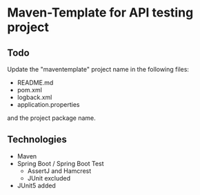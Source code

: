 # Maven-Template for API testing project

## Todo
Update the "maventemplate" project name in the following files:
- README.md
- pom.xml
- logback.xml
- application.properties

and the project package name.

## Technologies
- Maven
- Spring Boot / Spring Boot Test
    - AssertJ and Hamcrest
    - JUnit excluded 
- JUnit5 added
